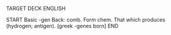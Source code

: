 TARGET DECK
ENGLISH

START
Basic
-gen
Back: comb. Form chem. That which produces (hydrogen; antigen). [greek -genes born]
END
